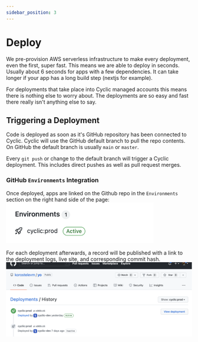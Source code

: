 ```yaml
---
sidebar_position: 3
---
```


# Deploy

We pre-provision AWS serverless infrastructure to make every deployment, even the first, super fast. This means we are able to deploy in seconds. Usually about 6 seconds for apps with a few dependencies. It can take longer if your app has a long build step (nextjs for example).

For deployments that take place into Cyclic managed accounts this means there is nothing else to worry about. The deployments are so easy and fast there really isn't anything else to say.

## Triggering a Deployment
Code is deployed as soon as it's GitHub repository has been connected to Cyclic. Cyclic will use the GitHub default branch to pull the repo contents. On GitHub the default branch is usually  `main` or `master`. 

Every `git push` or change to the default branch will trigger a Cyclic deployment. This includes direct pushes as well as pull request merges. 

### GitHub `Environments` Integration
Once deployed, apps are linked on the Github repo in the `Environments` section on the right hand side of the page:
<img src="/img/deploy/1.png" alt="drawing" width="400"/>

For each deployment afterwards, a record will be published with a link to the deployment logs, live site, and corresponding commit hash.
<img src="/img/deploy/2.png" alt="drawing" width="600"/>
